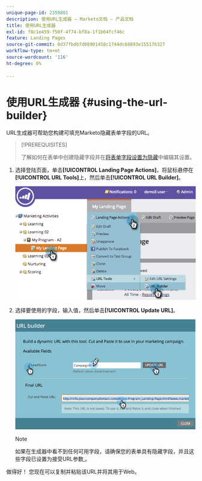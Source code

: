 ```yaml
---
unique-page-id: 2359801
description: 使用URL生成器 — Marketo文档 — 产品文档
title: 使用URL生成器
exl-id: f8c1e459-f50f-4f74-bf8a-1f1b64fcf46c
feature: Landing Pages
source-git-commit: 0d37fbdb7d08901458c1744dc68893e155176327
workflow-type: tm+mt
source-wordcount: '116'
ht-degree: 0%

---
```


# 使用URL生成器 {#using-the-url-builder}

URL生成器可帮助您构建可填充Marketo隐藏表单字段的URL。

>[!PREREQUISITES]
>
>了解如何在表单中创建隐藏字段并在[将表单字段设置为隐藏](/help/marketo/product-docs/demand-generation/forms/form-fields/set-a-form-field-as-hidden.md)中编辑其设置。

1. 选择登陆页面，单击&#x200B;**[!UICONTROL Landing Page Actions]**，将鼠标悬停在&#x200B;**[!UICONTROL URL Tools]**&#x200B;上，然后单击&#x200B;**[!UICONTROL URL Builder]**。

   ![](assets/image2014-9-18-13-3a5-3a19.png)

1. 选择要使用的字段，输入值，然后单击&#x200B;**[!UICONTROL Update URL]**。

   ![](assets/image2014-9-18-13-3a5-3a28.png)

   >[!NOTE]
   >
   >如果在生成器中看不到任何可用字段，请确保您的表单具有隐藏字段，并且这些字段已设置为接受URL参数[ ](/help/marketo/product-docs/demand-generation/forms/form-fields/set-a-hidden-form-field-value.md#url-parameter)。

做得好！ 您现在可以复制并粘贴该URL并将其用于Web。
